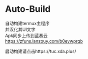 # Auto-Build
自动构建termux主程序   
并汉化其UI文字   
Apk同步上传到蓝奏云   
https://zfuns.lanzouy.com/b0evwprqb   


启动构建请点击https://tuc.xda.plus/   

